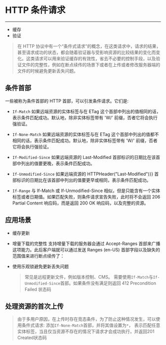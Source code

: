 # HTTP 条件请求

---

- 缓存
- 验证

> 在 HTTP 协议中有一个“条件式请求”的概念，在这类请求中，请求的结果，甚至请求成功的状态，都会随着验证器与受影响资源的比较结果的变化而变化。这类请求可以用来验证缓存的有效性，省去不必要的控制手段，以及验证文件的完整性，例如在断点续传的场景下或者在上传或者修改服务器端的文件的时候避免更新丢失问题。

## 条件首部

一些被称为条件首部的 HTTP 首部，可以引发条件请求。它们是:

- `If-Match`
  如果远端资源的实体标签与在 ETag 这个首部中列出的值相同的话，表示条件匹配成功。默认地，除非实体标签带有 'W/' 前缀，否者它将会执行强验证。

- `If-None-Match`
  如果远端资源的实体标签与在 ETag 这个首部中列出的值都不相同的话，表示条件匹配成功。默认地，除非实体标签带有 'W/' 前缀，否者它将会执行强验证。

- `If-Modified-Since`
  如果远端资源的 Last-Modified 首部标识的日期比在该首部中列出的值要更晚，表示条件匹配成功。

- `If-Unmodified-Since`
  如果远端资源的 HTTPHeader("Last-Modified")}} 首部标识的日期比在该首部中列出的值要更早或相同，表示条件匹配成功。

- `If-Range`
  与 If-Match 或 If-Unmodified-Since 相似，但是只能含有一个实体标签或者日期值。如果匹配失败，则条件请求宣告失败，此时将不会返回 206 Partial Content 响应码，而是返回 200 OK 响应码，以及完整的资源。

## 应用场景

- 缓存更新

- 增量下载的完整性
  支持增量下载的服务器会通过 Accept-Ranges 首部来广播这项能力。此后客户端就可以通过发送 Ranges (en-US) 首部字段以及缺失的范围值来进行断点续传了：

- 使用乐观锁避免更新丢失问题
  > 常见是远程更新文件，例如版本控制、CMS。
  > 需要使用`If-Match`与`If-Unmodified-Since`首部。如果条件没有满足则返回 412 Precondition Failed 状态码


## 处理资源的首次上传
> 由于多用户原因，在上传时存在竞态条件，为了防止这种情况发生，可以使用条件式请求: 添加`If-None-Match`首部，并将其值设置为`*`，
表示匹配任意实体标签，当且仅当资源不存在的情况下请求才会成功执行，并返回201 Created状态码
